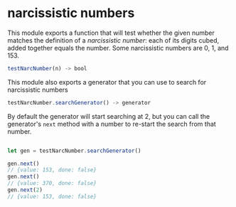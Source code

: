 # narcissistic numbers

This module exports a function that will test whether the given number matches the definition of a *narcissistic number*: each of its digits cubed, added together equals the number. Some narcissistic numbers are 0, 1, and 153.

```javascript
testNarcNumber(n) -> bool
```

This module also exports a generator that you can use to search for narcissistic numbers

```javascript
testNarcNumber.searchGenerator() -> generator
```

By default the generator will start searching at 2, but you can call the generator's `next` method with a number to re-start the search from that number.

```javascript

let gen = testNarcNumber.searchGenerator()

gen.next()
// {value: 153, done: false}
gen.next()
// {value: 370, done: false}
gen.next(2)
// {value: 153, done: false}
```